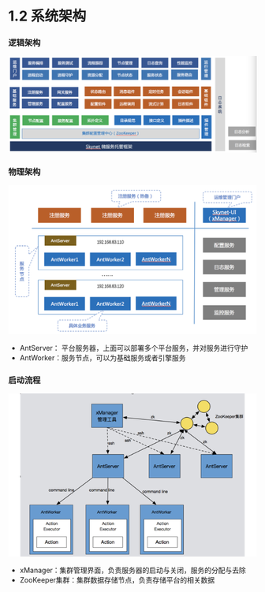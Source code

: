 # 1.2 系统架构

### 逻辑架构

![](../.gitbook/assets/001.png)



### 物理架构

![](../.gitbook/assets/002.png)

* AntServer： 平台服务器，上面可以部署多个平台服务，并对服务进行守护 
* AntWorker：服务节点，可以为基础服务或者引擎服务 

### 启动流程

![](../.gitbook/assets/003.png)

* xManager：集群管理界面，负责服务器的启动与关闭，服务的分配与去除
* ZooKeeper集群：集群数据存储节点，负责存储平台的相关数据






